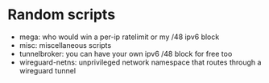 # Random scripts

- mega: who would win a per-ip ratelimit or my /48 ipv6 block
- misc: miscellaneous scripts
- tunnelbroker: you can have your own ipv6 /48 block for free too
- wireguard-netns: unprivileged network namespace that routes through a wireguard tunnel

